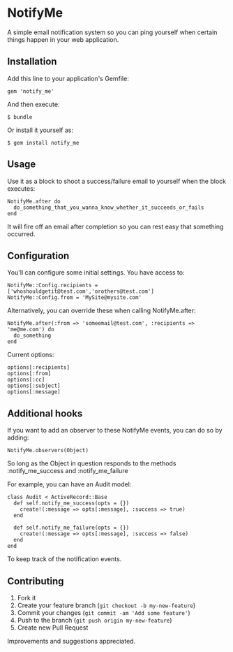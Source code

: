 # NotifyMe

A simple email notification system so you can ping yourself when certain things
happen in your web application.

## Installation

Add this line to your application's Gemfile:

    gem 'notify_me'

And then execute:

    $ bundle

Or install it yourself as:

    $ gem install notify_me

## Usage

Use it as a block to shoot a success/failure email to yourself when the block
executes:

    NotifyMe.after do
      do_something_that_you_wanna_know_whether_it_succeeds_or_fails
    end
    
It will fire off an email after completion so you can rest easy that something
occurred.

## Configuration

You'll can configure some initial settings. You have access to:

    NotifyMe::Config.recipients = ['whoshouldgetit@test.com','orothers@test.com']
    NotifyMe::Config.from = 'MySite@mysite.com'
    
Alternatively, you can override these when calling NotifyMe.after:

    NotifyMe.after(:from => 'someemail@test.com', :recipients => 'me@me.com') do
      do_something
    end
    
Current options:

    options[:recipients]
    options[:from]
    options[:cc]
    options[:subject]
    options[:message]

## Additional hooks

If you want to add an observer to these NotifyMe events, you can do so by adding:

    NotifyMe.observers(Object)
    
So long as the Object in question responds to the methods :notify_me_success and :notify_me_failure

For example, you can have an Audit model:

    class Audit < ActiveRecord::Base
      def self.notify_me_success(opts = {})
        create!(:message => opts[:message], :success => true)
      end

      def self.notify_me_failure(opts = {})
        create!(:message => opts[:message], :success => false)
      end
    end
    
To keep track of the notification events.

## Contributing

1. Fork it
2. Create your feature branch (`git checkout -b my-new-feature`)
3. Commit your changes (`git commit -am 'Add some feature'`)
4. Push to the branch (`git push origin my-new-feature`)
5. Create new Pull Request

Improvements and suggestions appreciated.